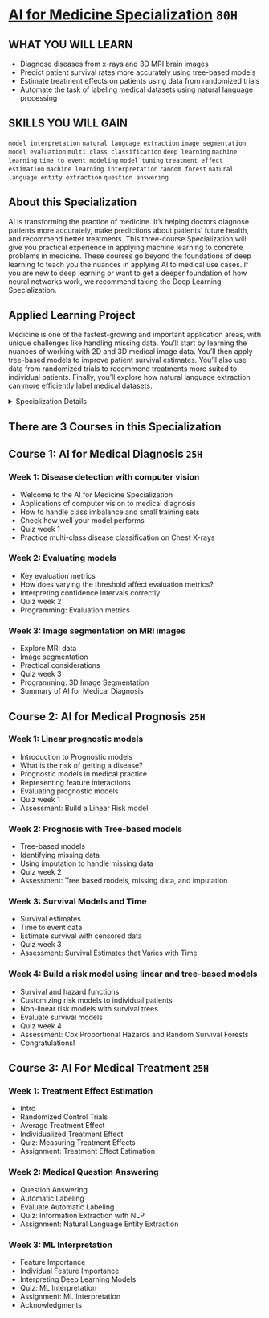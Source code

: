 # [AI for Medicine Specialization](https://www.coursera.org/specializations/ai-for-medicine) `80H`

## WHAT YOU WILL LEARN
- Diagnose diseases from x-rays and 3D MRI brain images
- Predict patient survival rates more accurately using tree-based models
- Estimate treatment effects on patients using data from randomized trials
- Automate the task of labeling medical datasets using natural language processing

## SKILLS YOU WILL GAIN
`model interpretation` `natural language extraction` `image segmentation` `model evaluation` `multi class classification` `deep learning` `machine learning` `time to event modeling` `model tuning` `treatment effect estimation` `machine learning interpretation` `random forest` `natural language entity extraction` `question answering`

## About this Specialization
AI is transforming the practice of medicine. It’s helping doctors diagnose patients more accurately, make predictions about patients’ future health, and recommend better treatments. This three-course Specialization will give you practical experience in applying machine learning to concrete problems in medicine.
These courses go beyond the foundations of deep learning to teach you the nuances in applying AI to medical use cases. If you are new to deep learning or want to get a deeper foundation of how neural networks work, we recommend taking the Deep Learning Specialization.

## Applied Learning Project
Medicine is one of the fastest-growing and important application areas, with unique challenges like handling missing data. You’ll start by learning the nuances of working with 2D and 3D medical image data. You’ll then apply tree-based models to improve patient survival estimates. You’ll also use data from randomized trials to recommend treatments more suited to individual patients. Finally, you’ll explore how natural language extraction can more efficiently label medical datasets.

<details>
	<summary>Specialization Details</summary>
  
- AI is transforming the practice of medicine. It’s helping doctors diagnose patients more accurately, make predictions about patients’ future health, and recommend better treatments. As an AI practitioner, you have the opportunity to join in this transformation of modern medicine. If you're already familiar with some of the math and coding behind AI algorithms, and are eager to develop your skills further to tackle challenges in the healthcare industry, then this specialization is for you. No prior medical expertise is required!

- These courses go beyond the foundations of deep learning to give you insight into the nuances of applying AI to medical use cases. As a learner, you will be set up for success in this program if you are already comfortable with some of the math and coding behind AI algorithms. 

- You don't need to be an AI expert, but a working knowledge of deep neural networks, particularly convolutional networks, and proficiency in Python programming at an intermediate level will be essential. If you are relatively new to machine learning or neural networks, we recommend that you first take the Deep Learning Specialization, offered by deeplearning.ai and taught by Andrew Ng. 

- The demand for AI practitioners with the skills and knowledge to tackle the biggest issues in modern medicine is growing exponentially. Join us in this specialization and begin your journey toward building the future of healthcare.

- AI is transforming the practice of medicine. It’s helping doctors diagnose patients more accurately, make predictions about patients’ future health, 
and recommend better treatments. This Specialization will give you practical experience in applying machine learning to concrete problems in medicine.

- Machine learning is a powerful tool for prognosis, a branch of medicine that specializes in predicting the future health of patients. You’ll walk through multiple examples of prognostic tasks. You’ll then use decision trees to model non-linear relationships, which are commonly observed in medical data, and apply them to predicting mortality rates more accurately. Finally, you’ll learn how to handle missing data, a key real-world challenge. These courses go beyond the foundations of deep learning to teach you the nuances in applying AI to medical use cases. 

- Medical treatment may impact patients differently based on their existing health conditions. You’ll recommend treatments more suited to individual patients using data from randomized control trials. You’ll apply machine learning interpretation methods to explain the decision-making of complex machine learning models. Finally, you’ll use natural language entity extraction and question-answering methods to automate the task of labeling medical datasets.

- This program will give you practical experience in applying cutting-edge machine learning techniques to concrete problems in modern medicine: 
    - In Course 1, you will create convolutional neural network image classification and segmentation models to make diagnoses of lung and brain disorders. 
    - In Course 2, you will build risk models and survival estimators for heart disease using statistical methods and a random forest predictor to determine patient prognosis. 
    - In Course 3, you will build a treatment effect predictor, apply model interpretation techniques and use natural language processing to extract information from radiology reports. 

</details>

## There are 3 Courses in this Specialization

## Course 1: AI for Medical Diagnosis `25H`

### Week 1: Disease detection with computer vision
- Welcome to the AI for Medicine Specialization
- Applications of computer vision to medical diagnosis
- How to handle class imbalance and small training sets
- Check how well your model performs
- Quiz week 1
- Practice multi-class disease classification on Chest X-rays

### Week 2: Evaluating models
- Key evaluation metrics
- How does varying the threshold affect evaluation metrics?
- Interpreting confidence intervals correctly
- Quiz week 2
- Programming: Evaluation metrics

### Week 3: Image segmentation on MRI images
- Explore MRI data
- Image segmentation
- Practical considerations
- Quiz week 3
- Programming: 3D Image Segmentation
- Summary of AI for Medical Diagnosis

## Course 2: AI for Medical Prognosis `25H`

### Week 1: Linear prognostic models
- Introduction to Prognostic models
- What is the risk of getting a disease?
- Prognostic models in medical practice
- Representing feature interactions
- Evaluating prognostic models
- Quiz week 1
- Assessment: Build a Linear Risk model

### Week 2: Prognosis with Tree-based models
- Tree-based models
- Identifying missing data
- Using imputation to handle missing data
- Quiz week 2
- Assessment: Tree based models, missing data, and imputation

### Week 3: Survival Models and Time
- Survival estimates
- Time to event data
- Estimate survival with censored data
- Quiz week 3
- Assessment: Survival Estimates that Varies with Time

### Week 4: Build a risk model using linear and tree-based models
- Survival and hazard functions
- Customizing risk models to individual patients
- Non-linear risk models with survival trees
- Evaluate survival models
- Quiz week 4
- Assessment: Cox Proportional Hazards and Random Survival Forests
- Congratulations!

## Course 3: AI For Medical Treatment `25H`

### Week 1: Treatment Effect Estimation
- Intro
- Randomized Control Trials
- Average Treatment Effect
- Individualized Treatment Effect
- Quiz: Measuring Treatment Effects
- Assignment: Treatment Effect Estimation

### Week 2: Medical Question Answering
- Question Answering
- Automatic Labeling
- Evaluate Automatic Labeling
- Quiz: Information Extraction with NLP
- Assignment: Natural Language Entity Extraction

### Week 3: ML Interpretation
- Feature Importance
- Individual Feature Importance
- Interpreting Deep Learning Models
- Quiz: ML Interpretation
- Assignment: ML Interpretation
- Acknowledgments
